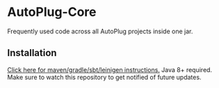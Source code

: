 # AutoPlug-Core
Frequently used code across all AutoPlug projects inside one jar.
## Installation
[Click here for maven/gradle/sbt/leinigen instructions.](https://jitpack.io/#Osiris-Team/AutoPlug-Core/3.1)
Java 8+ required.
Make sure to watch this repository to get notified of future updates.
